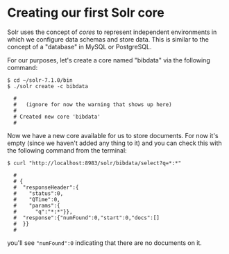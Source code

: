 # Creating our first Solr core
Solr uses the concept of *cores* to represent independent environments in which
we configure data schemas and store data. This is similar to the concept of a
"database" in MySQL or PostgreSQL.

For our purposes, let's create a core named "bibdata" via the following command:

```
$ cd ~/solr-7.1.0/bin
$ ./solr create -c bibdata

  #
  #   (ignore for now the warning that shows up here)
  #
  # Created new core 'bibdata'
  #
```

Now we have a new core available for us to store documents. For now it's empty
(since we haven't added any thing to it) and you can check this with the
following command from the terminal:

```
$ curl "http://localhost:8983/solr/bibdata/select?q=*:*"

  #
  # {
  #  "responseHeader":{
  #    "status":0,
  #    "QTime":0,
  #    "params":{
  #      "q":"*:*"}},
  #  "response":{"numFound":0,"start":0,"docs":[]
  #  }}
  #
```

you'll see `"numFound":0` indicating that there are no documents on it.
